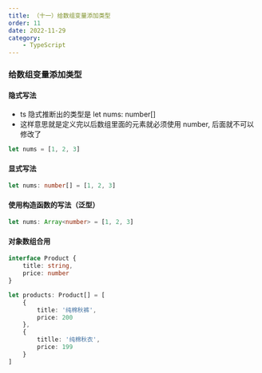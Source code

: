 ```yaml
---
title: （十一）给数组变量添加类型
order: 11
date: 2022-11-29
category:
    - TypeScript
---
```



### 给数组变量添加类型
#### 隐式写法
- ts 隐式推断出的类型是 let nums: number[]
- 这样意思就是定义完以后数组里面的元素就必须使用 number, 后面就不可以修改了
```ts
let nums = [1, 2, 3]
```

#### 显式写法
```ts
let nums: number[] = [1, 2, 3]
```

#### 使用构造函数的写法（泛型）
```ts
let nums: Array<number> = [1, 2, 3]
```

#### 对象数组合用
```ts
interface Product {
    title: string,
    price: number
}

let products: Product[] = [
    {
        title: '纯棉秋裤',
        price: 200
    },
    {
        titlle: '纯棉秋衣',
        price: 199
    }
]
```